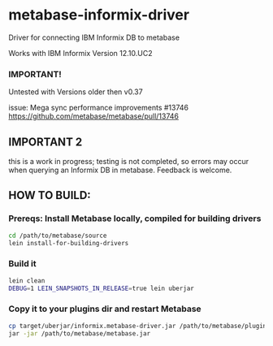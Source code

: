 # metabase-informix-driver
Driver for connecting IBM Informix DB to metabase

Works with IBM Informix Version 12.10.UC2

### IMPORTANT!
Untested with Versions older then v0.37

issue: Mega sync performance improvements #13746   
https://github.com/metabase/metabase/pull/13746

## IMPORTANT 2
this is a work in progress; testing is not completed, so errors may occur when querying an Informix DB in metabase. Feedback is welcome.

## HOW TO BUILD:

### Prereqs: Install Metabase locally, compiled for building drivers

```bash
cd /path/to/metabase/source
lein install-for-building-drivers
```

### Build it

```bash
lein clean
DEBUG=1 LEIN_SNAPSHOTS_IN_RELEASE=true lein uberjar
```

### Copy it to your plugins dir and restart Metabase

```bash
cp target/uberjar/informix.metabase-driver.jar /path/to/metabase/plugins/
jar -jar /path/to/metabase/metabase.jar
```


